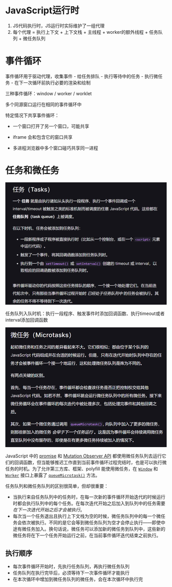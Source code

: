 # JavaScript运行时 

1. JS代码执行时，JS运行时实际维护了一组代理
2. 每个代理 = 执行上下文 + 上下文栈 + 主线程 + worker的额外线程 + 任务队列 + 微任务队列

# 事件循环

事件循环用于驱动代理，收集事件 - 给任务排队 - 执行等待中的任务 - 执行微任务 - 在下一次循环前执行必要的渲染和绘制

三种事件循环：window / worker / worklet

多个同源窗口运行在相同的事件循环中

特定情况下共享事件循环：

- 一个窗口打开了另一个窗口，可能共享

- iframe 会和包含它的窗口共享

- 多进程浏览器中多个窗口碰巧共享同一进程

# 任务和微任务

![image-20230726231428834](运行时-事件循环-任务队列/image-20230726231428834.png)

任务队列入队时机：执行一段程序、触发事件时添加回调函数、执行timeout或者interval添加回调函数 

![image-20230726231518462](运行时-事件循环-任务队列/image-20230726231518462.png)

JavaScript 中的 [promise](https://developer.mozilla.org/zh-CN/docs/Web/JavaScript/Reference/Global_Objects/Promise) 和 [Mutation Observer API](https://developer.mozilla.org/zh-CN/docs/Web/API/MutationObserver) 都使用微任务队列去运行它们的回调函数，但当能够推迟工作直到当前事件循环过程完结时，也是可以执行微任务的时机。为了允许第三方库、框架、polyfill 能使用微任务，在 [`Window`](https://developer.mozilla.org/zh-CN/docs/Web/API/Window) 和 [`Worker`](https://developer.mozilla.org/zh-CN/docs/Web/API/Worker) 接口上暴露了 [`queueMicrotask()`](https://developer.mozilla.org/zh-CN/docs/Web/API/queueMicrotask) 方法。

任务队列和微任务队列的区别很简单，但却很重要：

- 当执行来自任务队列中的任务时，在每一次新的事件循环开始迭代的时候运行时都会执行队列中的每个任务。在每次迭代开始之后加入到队列中的任务需要*在下一次迭代开始之后才会被执行*。
- 每次当一个任务退出且执行上下文栈为空的时候，微任务队列中的每一个微任务会依次被执行。不同的是它会等到微任务队列为空才会停止执行——即使中途有微任务加入。换句话说，微任务可以添加新的微任务到队列中，这些新的微任务将在下一个任务开始运行之前，在当前事件循环迭代结束之前执行。

## 执行顺序

- 每次事件循环开始时，先执行任务队列，再执行微任务队列
- 任务队列在执行完毕后，必须等待下一次事件循环才能执行
- 在本次循环中增加到微任务队列的微任务，会在本次循环中执行完

